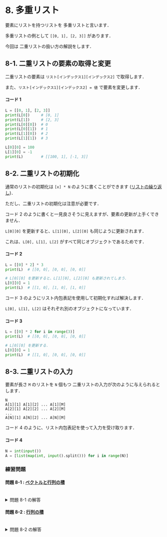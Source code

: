 # 8. 多重リスト

要素にリストを持つリストを 多重リストと言います．

多重リストの例として `[[0, 1], [2, 3]]` があります．

今回は 二重リストの扱い方の解説をします．

## 8-1. 二重リストの要素の取得と変更

二重リストの要素は `リスト[インデックス1][インデックス2]` で取得します．

また、`リスト[インデックス1][インデックス2] = 値` で要素を変更します．

#### コード 1

``` py
L = [[0, 1], [2, 3]]
print(L[0])     # [0, 1]
print(L[1])     # [2, 3]
print(L[0][0])  # 0
print(L[0][1])  # 1
print(L[1][0])  # 2
print(L[1][1])  # 3

L[0][0] = 100
L[1][0] = -1
print(L)        # [[100, 1], [-1, 3]]
```

## 8-2. 二重リストの初期化

通常のリストの初期化は `[x] * N` のように書くことができます ([リストの繰り返し](./07.md#リストの繰り返し))．

ただし、二重リストの初期化は注意が必要です．

コード 2 のように書くと一見良さそうに見えますが、要素の更新が上手くできません．

`L[0][0]` を更新すると、`L[1][0], L[2][0]` も同じように更新されます．

これは、`L[0], L[1], L[2]` がすべて同じオブジェクトであるためです．

#### コード 2

``` py
L = [[0] * 2] * 3
print(L)  # [[0, 0], [0, 0], [0, 0]]

# L[0][0] を更新すると、L[1][0], L[2][0] も更新されてしまう．
L[0][0] = 1
print(L)  # [[1, 0], [1, 0], [1, 0]]
```

コード 3 のようにリスト内包表記を使用して初期化すれば解決します．

`L[0], L[1], L[2]` はそれぞれ別のオブジェクトになっています．

#### コード 3

``` py
L = [[0] * 2 for i in range(3)]
print(L)  # [[0, 0], [0, 0], [0, 0]]

# L[0][0] を更新する．
L[0][0] = 1
print(L)  # [[1, 0], [0, 0], [0, 0]]
```

## 8-3. 二重リストの入力

要素が長さ `M` のリストを `N` 個もつ 二重リストの入力が次のように与えられるとします．

``` in
N
A[1][1] A[1][2] ... A[1][M]
A[2][1] A[2][2] ... A[2][M]
...
A[N][1] A[N][2] ... A[N][M]
```

コード 4 のように、リスト内包表記を使って入力を受け取ります．

#### コード 4

``` py
N = int(input())
A = [list(map(int, input().split())) for i in range(N)]
```

### 練習問題

#### 問題 8-1 : [ベクトルと行列の積](https://onlinejudge.u-aizu.ac.jp/courses/lesson/2/ITP1/6/ITP1_6_D)

<br>
<details><summary>問題 8-1 の解答</summary><div>

``` py
n, m = map(int, input().split())
a = [list(map(int, input().split())) for i in range(n)]
b = [int(input()) for i in range(m)]

c = [0] * n
for i in range(n):
    for j in range(m):
        c[i] += a[i][j] * b[j]
    print(c[i])
```

</div></details>

#### 問題 8-2 : [行列の積](https://onlinejudge.u-aizu.ac.jp/courses/lesson/2/ITP1/7/ITP1_7_D)

<br>
<details><summary>問題 8-2 の解答</summary><div>

``` py
n, m, l = map(int, input().split())
a = [list(map(int, input().split())) for i in range(n)]
b = [list(map(int, input().split())) for i in range(m)]

c = [[0] * l for i in range(n)]
for i in range(n):
    for j in range(l):
        for k in range(m):
            c[i][j] += a[i][k] * b[k][j]
    print(*c[i])
```

</div></details>
